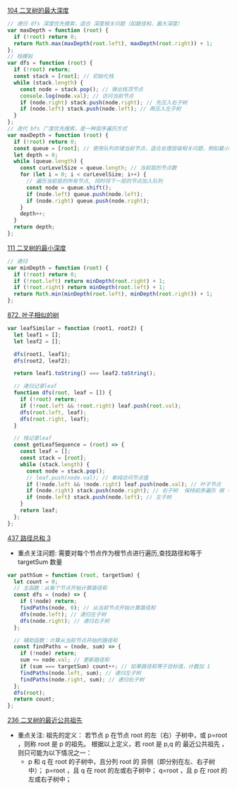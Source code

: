 [104 二叉树的最大深度](https://leetcode.cn/problems/maximum-depth-of-binary-tree/description/?envType=study-plan-v2&envId=leetcode-75)

```js
// 递归 dfs 深度优先搜索，适合 深度相关问题（如路径和、最大深度）
var maxDepth = function (root) {
  if (!root) return 0;
  return Math.max(maxDepth(root.left), maxDepth(root.right)) + 1;
};
// 栈模拟
var dfs = function (root) {
  if (!root) return;
  const stack = [root]; // 初始化栈
  while (stack.length) {
    const node = stack.pop(); // 弹出栈顶节点
    console.log(node.val); // 访问当前节点
    if (node.right) stack.push(node.right); // 先压入右子树
    if (node.left) stack.push(node.left); // 再压入左子树
  }
};
// 迭代 bfs 广度优先搜索，是一种层序遍历方式
var maxDepth = function (root) {
  if (!root) return 0;
  const queue = [root]; // 使用队列存储当前节点，适合处理层级相关问题，例如最小深度、层序遍历等。
  let depth = 0;
  while (queue.length) {
    const curLevelSize = queue.length; // 当前层的节点数
    for (let i = 0; i < curLevelSize; i++) {
      // 遍历当前层的所有节点, 同时将下一层的节点加入队列
      const node = queue.shift();
      if (node.left) queue.push(node.left);
      if (node.right) queue.push(node.right);
    }
    depth++;
  }
  return depth;
};
```

[111 二叉树的最小深度](https://leetcode.cn/problems/minimum-depth-of-binary-tree/description/?envType=study-plan-v2&envId=leetcode-75)

```js
// 递归
var minDepth = function (root) {
  if (!root) return 0;
  if (!root.left) return minDepth(root.right) + 1;
  if (!root.right) return minDepth(root.left) + 1;
  return Math.min(minDepth(root.left), minDepth(root.right)) + 1;
};
```

[872. 叶子相似的树](https://leetcode.cn/problems/leaf-similar-trees/description/?envType=study-plan-v2&envId=leetcode-75)

```js
var leafSimilar = function (root1, root2) {
  let leaf1 = [];
  let leaf2 = [];

  dfs(root1, leaf1);
  dfs(root2, leaf2);

  return leaf1.toString() === leaf2.toString();

  // 递归记录leaf
  function dfs(root, leaf = []) {
    if (!root) return;
    if (!root.left && !root.right) leaf.push(root.val);
    dfs(root.left, leaf);
    dfs(root.right, leaf);
  }

  // 栈记录leaf
  const getLeafSequence = (root) => {
    const leaf = [];
    const stack = [root];
    while (stack.length) {
      const node = stack.pop();
      // leaf.push(node.val); // 单纯访问节点值
      if (!node.left && !node.right) leaf.push(node.val); // 叶子节点
      if (node.right) stack.push(node.right); // 右子树  保持前序遍历 根 - 左 - 右
      if (node.left) stack.push(node.left); // 左子树
    }
    return leaf;
  };
};
```

[437 路径总和 3](https://leetcode.cn/problems/path-sum-iii/?envType=study-plan-v2&envId=leetcode-75)

- 重点关注问题: 需要对每个节点作为根节点进行遍历,查找路径和等于 targetSum 数量

```js
var pathSum = function (root, targetSum) {
  let count = 0;
  // 主函数：从每个节点开始计算路径和
  const dfs = (node) => {
    if (!node) return;
    findPaths(node, 0); // 从当前节点开始计算路径和
    dfs(node.left); // 递归左子树
    dfs(node.right); // 递归右子树
  };

  // 辅助函数：计算从当前节点开始的路径和
  const findPaths = (node, sum) => {
    if (!node) return;
    sum += node.val; // 更新路径和
    if (sum === targetSum) count++; // 如果路径和等于目标值，计数加 1
    findPaths(node.left, sum); // 递归左子树
    findPaths(node.right, sum); // 递归右子树
  };
  dfs(root);
  return count;
};
```

[236 二叉树的最近公共祖先](https://leetcode.cn/problems/lowest-common-ancestor-of-a-binary-tree/solutions/240096/236-er-cha-shu-de-zui-jin-gong-gong-zu-xian-hou-xu/?envType=study-plan-v2&envId=leetcode-75)

- 重点关注:
  祖先的定义： 若节点 p 在节点 root 的左（右）子树中，或 p=root ，则称 root 是 p 的祖先。
  根据以上定义，若 root 是 p,q 的 最近公共祖先 ，则只可能为以下情况之一：
  - p 和 q 在 root 的子树中，且分列 root 的 异侧（即分别在左、右子树中）；
    p=root ，且 q 在 root 的左或右子树中；
    q=root ，且 p 在 root 的左或右子树中；
